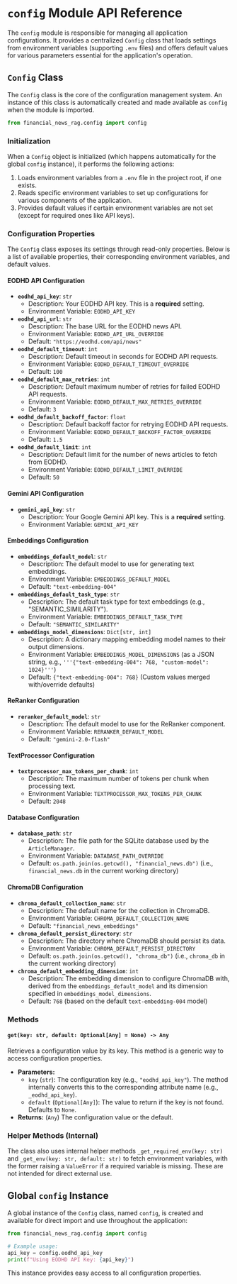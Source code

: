 # `config` Module API Reference

The `config` module is responsible for managing all application configurations. It provides a centralized `Config` class that loads settings from environment variables (supporting `.env` files) and offers default values for various parameters essential for the application's operation.

## `Config` Class

The `Config` class is the core of the configuration management system. An instance of this class is automatically created and made available as `config` when the module is imported.

```python
from financial_news_rag.config import config
```

### Initialization

When a `Config` object is initialized (which happens automatically for the global `config` instance), it performs the following actions:
1.  Loads environment variables from a `.env` file in the project root, if one exists.
2.  Reads specific environment variables to set up configurations for various components of the application.
3.  Provides default values if certain environment variables are not set (except for required ones like API keys).

### Configuration Properties

The `Config` class exposes its settings through read-only properties. Below is a list of available properties, their corresponding environment variables, and default values.

#### EODHD API Configuration

-   **`eodhd_api_key`**: `str`
    -   Description: Your EODHD API key. This is a **required** setting.
    -   Environment Variable: `EODHD_API_KEY`
-   **`eodhd_api_url`**: `str`
    -   Description: The base URL for the EODHD news API.
    -   Environment Variable: `EODHD_API_URL_OVERRIDE`
    -   Default: `"https://eodhd.com/api/news"`
-   **`eodhd_default_timeout`**: `int`
    -   Description: Default timeout in seconds for EODHD API requests.
    -   Environment Variable: `EODHD_DEFAULT_TIMEOUT_OVERRIDE`
    -   Default: `100`
-   **`eodhd_default_max_retries`**: `int`
    -   Description: Default maximum number of retries for failed EODHD API requests.
    -   Environment Variable: `EODHD_DEFAULT_MAX_RETRIES_OVERRIDE`
    -   Default: `3`
-   **`eodhd_default_backoff_factor`**: `float`
    -   Description: Default backoff factor for retrying EODHD API requests.
    -   Environment Variable: `EODHD_DEFAULT_BACKOFF_FACTOR_OVERRIDE`
    -   Default: `1.5`
-   **`eodhd_default_limit`**: `int`
    -   Description: Default limit for the number of news articles to fetch from EODHD.
    -   Environment Variable: `EODHD_DEFAULT_LIMIT_OVERRIDE`
    -   Default: `50`

#### Gemini API Configuration

-   **`gemini_api_key`**: `str`
    -   Description: Your Google Gemini API key. This is a **required** setting.
    -   Environment Variable: `GEMINI_API_KEY`

#### Embeddings Configuration

-   **`embeddings_default_model`**: `str`
    -   Description: The default model to use for generating text embeddings.
    -   Environment Variable: `EMBEDDINGS_DEFAULT_MODEL`
    -   Default: `"text-embedding-004"`
-   **`embeddings_default_task_type`**: `str`
    -   Description: The default task type for text embeddings (e.g., "SEMANTIC_SIMILARITY").
    -   Environment Variable: `EMBEDDINGS_DEFAULT_TASK_TYPE`
    -   Default: `"SEMANTIC_SIMILARITY"`
-   **`embeddings_model_dimensions`**: `Dict[str, int]`
    -   Description: A dictionary mapping embedding model names to their output dimensions.
    -   Environment Variable: `EMBEDDINGS_MODEL_DIMENSIONS` (as a JSON string, e.g., `'''{"text-embedding-004": 768, "custom-model": 1024}'''`)
    -   Default: `{"text-embedding-004": 768}` (Custom values merged with/override defaults)

#### ReRanker Configuration

-   **`reranker_default_model`**: `str`
    -   Description: The default model to use for the ReRanker component.
    -   Environment Variable: `RERANKER_DEFAULT_MODEL`
    -   Default: `"gemini-2.0-flash"`

#### TextProcessor Configuration

-   **`textprocessor_max_tokens_per_chunk`**: `int`
    -   Description: The maximum number of tokens per chunk when processing text.
    -   Environment Variable: `TEXTPROCESSOR_MAX_TOKENS_PER_CHUNK`
    -   Default: `2048`

#### Database Configuration

-   **`database_path`**: `str`
    -   Description: The file path for the SQLite database used by the `ArticleManager`.
    -   Environment Variable: `DATABASE_PATH_OVERRIDE`
    -   Default: `os.path.join(os.getcwd(), "financial_news.db")` (i.e., `financial_news.db` in the current working directory)

#### ChromaDB Configuration

-   **`chroma_default_collection_name`**: `str`
    -   Description: The default name for the collection in ChromaDB.
    -   Environment Variable: `CHROMA_DEFAULT_COLLECTION_NAME`
    -   Default: `"financial_news_embeddings"`
-   **`chroma_default_persist_directory`**: `str`
    -   Description: The directory where ChromaDB should persist its data.
    -   Environment Variable: `CHROMA_DEFAULT_PERSIST_DIRECTORY`
    -   Default: `os.path.join(os.getcwd(), "chroma_db")` (i.e., `chroma_db` in the current working directory)
-   **`chroma_default_embedding_dimension`**: `int`
    -   Description: The embedding dimension to configure ChromaDB with, derived from the `embeddings_default_model` and its dimension specified in `embeddings_model_dimensions`.
    -   Default: `768` (based on the default `text-embedding-004` model)

### Methods

#### `get(key: str, default: Optional[Any] = None) -> Any`

Retrieves a configuration value by its key. This method is a generic way to access configuration properties.

-   **Parameters:**
    -   `key` (`str`): The configuration key (e.g., `"eodhd_api_key"`). The method internally converts this to the corresponding attribute name (e.g., `_eodhd_api_key`).
    -   `default` (`Optional[Any]`): The value to return if the key is not found. Defaults to `None`.
-   **Returns:** (`Any`) The configuration value or the default.

### Helper Methods (Internal)

The class also uses internal helper methods `_get_required_env(key: str)` and `_get_env(key: str, default: str)` to fetch environment variables, with the former raising a `ValueError` if a required variable is missing. These are not intended for direct external use.

## Global `config` Instance

A global instance of the `Config` class, named `config`, is created and available for direct import and use throughout the application:

```python
from financial_news_rag.config import config

# Example usage:
api_key = config.eodhd_api_key
print(f"Using EODHD API Key: {api_key}")
```
This instance provides easy access to all configuration properties.
